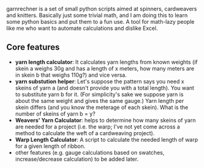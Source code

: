 garnrechner is a set of small python scripts aimed at spinners, cardweavers and knitters. Basically just some trivial math, and I am doing this to learn some python basics and put them to a fun use. A tool for math-lazy people like me who want to automate calculations and dislike Excel.

## Core features 
* **yarn length calculator**: It calculates yarn lengths from known weights (if skein a weighs 30g and has a length of x meters, how many meters are in skein b that weighs 110g?) and vice versa. 
* **yarn substution helper**: Let's suppose the pattern says you need x skeins of yarn a (and doesn't provide you with a total length). You want to substitute yarn b for it. (For simplicity's sake we suppose yarn is about the same weight and gives the same gauge.) Yarn length per skein differs (and you know the meterage of each skein). What is the number of skeins of yarn b = y?
* **Weavers' Yarn Calculator**:  helps to determine how many skeins of yarn are needed for a project (i.e. the warp; I've not yet come across a method to calculate the weft of a cardweaving project).
* **Warp Length Calculator**: A script to calculate the needed length of warp for a given length of ribbon.
* other features (e.g. gauge calculations based on swatches, increase/decrease calculation) to be added later.
